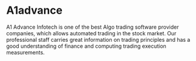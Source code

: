 # A1advance
A1 Advance Infotech is one of the best Algo trading software provider companies, which allows automated trading in the stock market. Our professional staff carries great information on trading principles and has a good understanding of finance and computing trading execution measurements.
